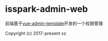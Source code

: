 # isspark-admin-web

前端基于[vue-admin-template](https://github.com/PanJiaChen/vue-admin-template/)开发的一个权限管理


Copyright (c) 2017-present xz
